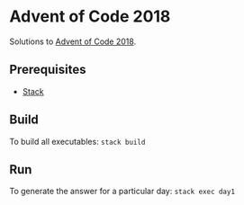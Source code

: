 # Advent of Code 2018
Solutions to [Advent of Code 2018](https://adventofcode.com/2018).

## Prerequisites
- [Stack](https://docs.haskellstack.org/en/stable/README/)

## Build
To build all executables: `stack build`

## Run
To generate the answer for a particular day: `stack exec day1`
